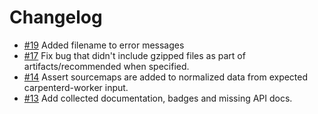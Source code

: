 # Changelog

- [#19] Added filename to error messages
- [#17] Fix bug that didn't include gzipped files as part of artifacts/recommended when specified.
- [#14] Assert sourcemaps are added to normalized data from expected carpenterd-worker input.
- [#13] Add collected documentation, badges and missing API docs.

[#13]: https://github.com/warehouseai/bffs/pull/13
[#14]: https://github.com/warehouseai/bffs/pull/14
[#17]: https://github.com/warehouseai/bffs/pull/17
[#19]: https://github.com/warehouseai/bffs/pull/19
